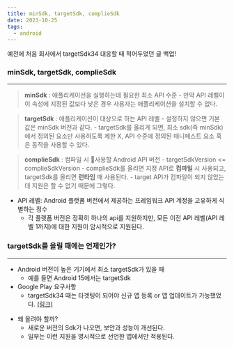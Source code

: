 ```yaml
---
title: minSdk, targetSdk, complieSdk
date: 2023-10-25
tags:
  - android
---
```

예전에 처음 회사에서 targetSdk34 대응할 때 적어두었던 글 백업!

### minSdk, targetSdk, complieSdk
----
> **minSdk** : 애플리케이션을 실행하는데 필요한 최소 API 수준
    - 만약 API 레벨이 이 속성에 지정된 값보다 낮은 경우 사용자는 애플리케이션을 설치할 수 없다.

> **targetSdk** : 애플리케이션이 대상으로 하는 API 레벨
    - 설정하지 않으면 기본 값은 minSdk 버전과 같다.
    - targetSdk를 올리게 되면, 최소 sdk(즉 minSdk)에서 정의된 요소만 사용하도록 제한 X, API 수준에 정의된 매니페스트 요소 혹은 동작을 사용할 수 있다.

> **complieSdk** : 컴파일 시 사용할 Android API 버전
    - targetSdkVersion <= complieSdkVersion
	    - complieSdk를 올리면 지정 API로 **컴파일** 시 사용되고, targetSdk를 올리면 **런타임** 때 사용된다.
	    - target API가 컴파일이 되지 않았는데 지원은 할 수 없기 때문에 그렇다.

 - API 레벨: Android 플랫폼 버전에서 제공하는 프레임워크 API 계정을 고유하게 식별하는 정수
 	- 각 플랫폼 버전은 정확히 하나의 api를 지원하지만, 모든 이전 API 레벨(API 레벨 1까지)에 대한 지원이 암시적으로 지원된다.

### targetSdk를 올릴 때에는 언제인가?
---
- Android 버전이 높은 기기에서 최소 targetSdk가 있을 때
	- 예를 들면 Android 15에서는 targetSdk 
- Google Play 요구사항
	- targetSdk34 때는 타겟팅이 되어야 신규 앱 등록 or 앱 업데이트가 가능했었다. [(링크)](https://support.google.com/googleplay/android-developer/answer/11926878?hl=ko)
* 왜 올려야 할까?
	* 새로운 버전의 Sdk가 나오면, 보안과 성능이 개선된다.
    - 일부는 이런 지원을 명시적으로 선언한 앱에서만 적용된다.
